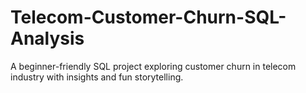 # Telecom-Customer-Churn-SQL-Analysis
A beginner-friendly SQL project exploring customer churn in telecom industry with insights and fun storytelling.
